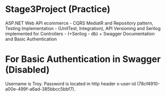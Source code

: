 # Stage3Project (Practice)
ASP.NET Web API ecommerce - CQRS MediatR and Repository pattern, Testing Implementation - (UnitTest, Integration), API Versioning and Serilog implemented for Controllers - (+Serilog - db) + Swagger Documentation and Basic Authentication

# For Basic Authentication in Swagger <b>(Disabled)</b>
Username is Troy.
Password is located in http header x-user-id (78cf4910-a00e-499f-a6ad-385bbcc5bbf7).
